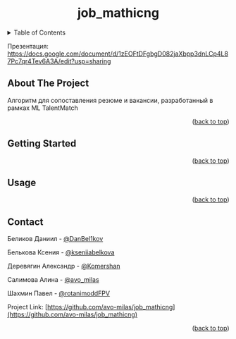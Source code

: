 <a id="readme-top"></a>
  <h1 align="center">job_mathicng</h1>

<!-- TABLE OF CONTENTS -->
<details>
  <summary>Table of Contents</summary>
  <ol>
    <li>
      <a href="#about-the-project">About The Project</a>
    </li>
    <li>
      <a href="#getting-started">Getting Started</a>
    </li>
    <li><a href="#usage">Usage</a></li>
    <li><a href="#contact">Contact</a></li>
  </ol>
</details>

Презентация: https://docs.google.com/document/d/1zEOFtDFgbgD082jaXbpp3dnLCp4L87Pc7qr4Tev6A3A/edit?usp=sharing

<!-- ABOUT THE PROJECT -->
## About The Project

Алгоритм для сопоставления резюме и вакансии, разработанный в рамках ML TalentMatch

<p align="right">(<a href="#readme-top">back to top</a>)</p>



<!-- GETTING STARTED -->
## Getting Started

<p align="right">(<a href="#readme-top">back to top</a>)</p>



<!-- USAGE EXAMPLES -->
## Usage

<p align="right">(<a href="#readme-top">back to top</a>)</p>


<!-- CONTACT -->
## Contact

Беликов Даниил - [@DanBel1kov](https://t.me/DanBel1kov)

Белькова Ксения - [@kseniiabelkova](https://t.me/kseniiabelkova)

Деревягин Александр - [@Komershan](https://t.me/Komershan)

Салимова Алина - [@avo_milas](https://t.me/avo_milas)

Шахмин Павел - [@rotanimoddFPV](https://t.me/rotanimoddFPV)

Project Link: [https://github.com/avo-milas/job_mathicng](https://github.com/avo-milas/job_mathicng)

<p align="right">(<a href="#readme-top">back to top</a>)</p>
